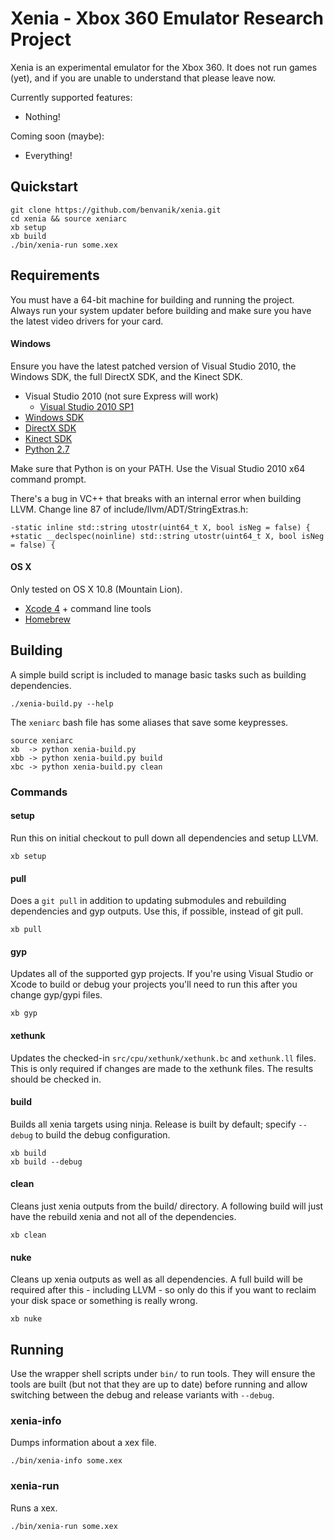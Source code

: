 Xenia - Xbox 360 Emulator Research Project
==========================================

Xenia is an experimental emulator for the Xbox 360. It does not run games (yet),
and if you are unable to understand that please leave now.

Currently supported features:

* Nothing!

Coming soon (maybe):

* Everything!

## Quickstart

    git clone https://github.com/benvanik/xenia.git
    cd xenia && source xeniarc
    xb setup
    xb build
    ./bin/xenia-run some.xex

## Requirements

You must have a 64-bit machine for building and running the project. Always
run your system updater before building and make sure you have the latest
video drivers for your card.

#### Windows

Ensure you have the latest patched version of Visual Studio 2010, the
Windows SDK, the full DirectX SDK, and the Kinect SDK.

* Visual Studio 2010 (not sure Express will work)
  * [Visual Studio 2010 SP1](http://msdn.microsoft.com/en-us/vstudio/aa718359)
* [Windows SDK](http://www.microsoft.com/download/en/details.aspx?id=8279)
* [DirectX SDK](http://msdn.microsoft.com/en-us/directx/)
* [Kinect SDK](http://www.kinectforwindows.org/download/)
* [Python 2.7](http://www.python.org/download/releases/2.7.3/)

Make sure that Python is on your PATH.
Use the Visual Studio 2010 x64 command prompt.

There's a bug in VC++ that breaks with an internal error when building LLVM.
Change line 87 of include/llvm/ADT/StringExtras.h:
```
-static inline std::string utostr(uint64_t X, bool isNeg = false) {
+static __declspec(noinline) std::string utostr(uint64_t X, bool isNeg = false) {
```

#### OS X

Only tested on OS X 10.8 (Mountain Lion).

* [Xcode 4](http://developer.apple.com/xcode/) + command line tools
* [Homebrew](http://mxcl.github.com/homebrew/)

## Building

A simple build script is included to manage basic tasks such as building
dependencies.

    ./xenia-build.py --help

The `xeniarc` bash file has some aliases that save some keypresses.

    source xeniarc
    xb  -> python xenia-build.py
    xbb -> python xenia-build.py build
    xbc -> python xenia-build.py clean

### Commands

#### setup

Run this on initial checkout to pull down all dependencies and setup LLVM.

    xb setup

#### pull

Does a `git pull` in addition to updating submodules and rebuilding dependencies
and gyp outputs. Use this, if possible, instead of git pull.

    xb pull

#### gyp

Updates all of the supported gyp projects. If you're using Visual Studio or
Xcode to build or debug your projects you'll need to run this after you change
gyp/gypi files.

    xb gyp

#### xethunk

Updates the checked-in `src/cpu/xethunk/xethunk.bc` and `xethunk.ll` files.
This is only required if changes are made to the xethunk files. The results
should be checked in.

#### build

Builds all xenia targets using ninja. Release is built by default; specify
`--debug` to build the debug configuration.

    xb build
    xb build --debug

#### clean

Cleans just xenia outputs from the build/ directory. A following build will just
have the rebuild xenia and not all of the dependencies.

    xb clean

#### nuke

Cleans up xenia outputs as well as all dependencies. A full build will be
required after this - including LLVM - so only do this if you want to reclaim
your disk space or something is really wrong.

    xb nuke

## Running

Use the wrapper shell scripts under `bin/` to run tools. They will ensure the
tools are built (but not that they are up to date) before running and allow
switching between the debug and release variants with `--debug`.

### xenia-info

Dumps information about a xex file.

    ./bin/xenia-info some.xex

### xenia-run

Runs a xex.

    ./bin/xenia-run some.xex
